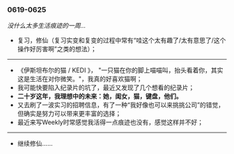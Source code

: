 ### 0619-0625

*没什么太多生活痕迹的一周…*

- 复习，修仙（复习实变和复变的过程中常有“哇这个太有趣了/太有意思了/这个操作好厉害啊”之类的想法）；

---

- 《伊斯坦布尔的猫 / KEDI 》， "一只猫在你的脚上喵喵叫，抬头看着你，其实这是生活在对你微笑。"，我真的好喜欢猫啊；
- 我可能快要陷入纪录片的坑了，最近又发现了几个想看的纪录片；
- **二十岁这年，我理想中的未来：她，闺女，猫，键盘，他们。**
- 又去刷了一波实习的招聘信息，有了一种“我好像也可以来挑挑公司”的错觉，但确实是努力可以带来更丰富的选择；
- 最近来写Weekly时常感觉我活得一点痕迹也没有，感觉这样并不好；

---

- 继续修仙……


